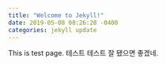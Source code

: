 ```yaml
---
title: "Welcome to Jekyll!"
date: 2019-05-08 08:26:28 -0400
categories: jekyll update
---
```


This is test page.
테스트 테스트
잘 됐으면 좋겠네.
